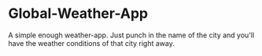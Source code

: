 # Global-Weather-App
A simple enough weather-app. Just punch in the name of the city and you'll have the weather conditions of that city right away.
